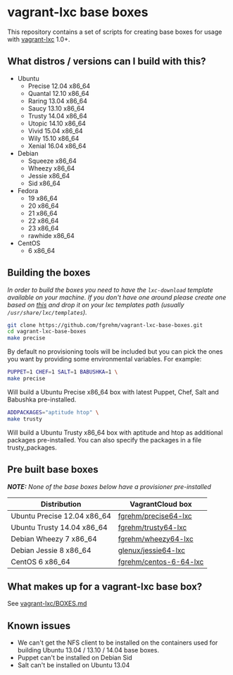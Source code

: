 # vagrant-lxc base boxes

This repository contains a set of scripts for creating base boxes for usage with
[vagrant-lxc](https://github.com/fgrehm/vagrant-lxc) 1.0+.

## What distros / versions can I build with this?

* Ubuntu
  - Precise 12.04 x86_64
  - Quantal 12.10 x86_64
  - Raring 13.04 x86_64
  - Saucy 13.10 x86_64
  - Trusty 14.04 x86_64
  - Utopic 14.10 x86_64
  - Vivid 15.04 x86_64
  - Wily 15.10 x86_64
  - Xenial 16.04 x86_64
* Debian
  - Squeeze x86_64
  - Wheezy x86_64
  - Jessie x86_64
  - Sid x86_64
* Fedora
  - 19 x86_64
  - 20 x86_64
  - 21 x86_64
  - 22 x86_64
  - 23 x86_64
  - rawhide x86_64
* CentOS
  - 6 x86_64

## Building the boxes

_In order to build the boxes you need to have the `lxc-download`
template available on your machine. If you don't have one around please
create one based on [this](https://github.com/lxc/lxc/blob/master/templates/lxc-download.in)
and drop it on your lxc templates path (usually `/usr/share/lxc/templates`)._

```sh
git clone https://github.com/fgrehm/vagrant-lxc-base-boxes.git
cd vagrant-lxc-base-boxes
make precise
```

By default no provisioning tools will be included but you can pick the ones
you want by providing some environmental variables. For example:

```sh
PUPPET=1 CHEF=1 SALT=1 BABUSHKA=1 \
make precise
```

Will build a Ubuntu Precise x86_64 box with latest Puppet, Chef, Salt and
Babushka pre-installed.

```sh
ADDPACKAGES="aptitude htop" \
make trusty
```

Will build a Ubuntu Trusty x86_64 box with aptitude and htop as additional
packages pre-installed. You can also specify the packages in a file
trusty_packages.

## Pre built base boxes

_**NOTE:** None of the base boxes below have a provisioner pre-installed_

| Distribution | VagrantCloud box |
| ------------ | ---------------- |
| Ubuntu Precise 12.04 x86_64 | [fgrehm/precise64-lxc](https://vagrantcloud.com/fgrehm/precise64-lxc) |
| Ubuntu Trusty 14.04 x86_64 | [fgrehm/trusty64-lxc](https://vagrantcloud.com/fgrehm/trusty64-lxc) |
| Debian Wheezy 7 x86_64 | [fgrehm/wheezy64-lxc](https://vagrantcloud.com/fgrehm/wheezy64-lxc) |
| Debian Jessie 8 x86_64 | [glenux/jessie64-lxc](https://atlas.hashicorp.com/glenux/boxes/jessie64-lxc) |
| CentOS 6 x86_64 | [fgrehm/centos-6-64-lxc](https://vagrantcloud.com/fgrehm/centos-6-64-lxc) |


## What makes up for a vagrant-lxc base box?

See [vagrant-lxc/BOXES.md](https://github.com/fgrehm/vagrant-lxc/blob/master/BOXES.md)


## Known issues

* We can't get the NFS client to be installed on the containers used for building
  Ubuntu 13.04 / 13.10 / 14.04 base boxes.
* Puppet can't be installed on Debian Sid
* Salt can't be installed on Ubuntu 13.04
